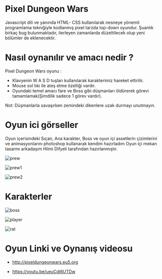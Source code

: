 
# Pixel Dungeon Wars

Javascript dili ve yanında HTML- CSS kullanılarak nesneye yönemli programlama tekniğiyle kodlanmış pixel tarzda top-down oyundur.
Şuanlık birkaç bug bulunmaktadır, ilerleyen zamanlarda düzeltilecek olup yeni bölümler de eklenecektir.
 
# Nasıl oynanılır ve amacı nedir ?
  
Pixel Dungeon Wars oyunu :
- Klavyenin W A S D tuşları kullanılarak karakterimiz hareket ettirilir.
- Mouse sol tıkı ile ateş etme özelliği vardır.
- Oyundaki temel amacı fare ve Boss gibi düşmanları öldürerek görevi tamamlamak(Şimdilik sadece 1 görev vardır).

Not: Düşmanlarla savaşırken zemindeki dikenlere uzak durmayı unutmayın.

# Oyun ici görseller
Oyun içerisindeki Sıçan, Ana karakter, Boss ve oyun içi assetlerin çizimlerini ve animasyonlarını photoshop kullanarak kendim hazırladım
Oyun içi mekan tasarmı arkadaşım Hilmi Difyeli tarafından hazırlanmıştır.

![prew](https://github.com/metehansozenli/Javascript_Pixel_Dungeon_Wars_Game/blob/main/prew.png)

![prew1](https://github.com/metehansozenli/Javascript_Pixel_Dungeon_Wars_Game/blob/main/prew2.png)

![prew2](https://github.com/metehansozenli/Javascript_Pixel_Dungeon_Wars_Game/blob/main/prev3.png)

# Karakterler
![boss](https://github.com/metehansozenliJavascript_Pixel_Dungeon_Wars_Game/blob/main/boss.png)
  
![player](https://github.com/metehansozenli/Javascript_Pixel_Dungeon_Wars_Game/blob/main/player.png)
  
![rat](https://github.com/metehansozenli/Javascript_Pixel_Dungeon_Wars_Game/blob/main/rat.png)
  
  
# Oyun Linki ve Oynanış videosu

- http://pixeldungeonwars.eu5.org

- https://youtu.be/ueuCdj6UTDw
